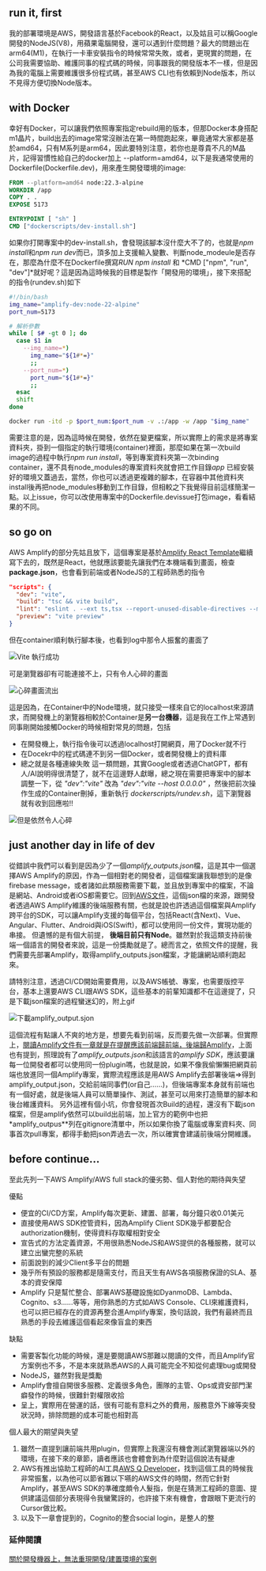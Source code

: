 ## run it, first
我的部署環境是AWS，開發語言基於Facebook的React，以及姑且可以稱Google開發的NodeJS(V8)，用蘋果電腦開發，還可以遇到什麼問題？最大的問題出在arm64(M1)，在執行一卡車安裝指令的時候常常失敗，或者，更現實的問題，在公司我需要協助、維護同事的程式碼的時候，同事跟我的開發版本不一樣，但是因為我的電腦上需要維護很多份程式碼，甚至AWS CLI也有依賴到Node版本，所以不見得方便切換Node版本。

## with Docker
幸好有Docker，可以讓我們依照專案指定rebuild用的版本，但那Docker本身搭配m1晶片，build出去的image常常沒辦法在第一時間跑起來，畢竟通常大家都是基於amd64，只有M系列是arm64，因此要特別注意，若你也是尊貴不凡的M晶片，記得習慣性給自己的docker加上 --platform=amd64，以下是我通常使用的Dockerfile(Dockerfile.dev)，用來產生開發環境的image:

```Dockerfile
FROM --platform=amd64 node:22.3-alpine
WORKDIR /app
COPY . .
EXPOSE 5173

ENTRYPOINT [ "sh" ]
CMD ["dockerscripts/dev-install.sh"]
```
如果你打開專案中的dev-install.sh，會發現該腳本沒什麼大不了的，也就是*npm install*和*npm run dev*而已，頂多加上支援輸入變數、判斷node_modeule是否存在，那麼為什麼不在Dockerfile撰寫*RUN npm install* 和 *CMD ["npm", "run", "dev"]*就好呢？這是因為這時候我的目標是製作「開發用的環境」，接下來搭配的指令(rundev.sh)如下
```sh
#!/bin/bash
img_name="amplify-dev:node-22-alpine"
port_num=5173

# 解析參數
while [ $# -gt 0 ]; do
  case $1 in
    --img_name=*)
      img_name="${1#*=}"
      ;;
    --port_num=*)
      port_num="${1#*=}"
      ;;
  esac
  shift
done

docker run -itd -p $port_num:$port_num -v .:/app -w /app "$img_name"
```
需要注意的是，因為這時候在開發，依然在變更檔案，所以實際上的需求是將專案資料夾，掛到一個指定的執行環境(container)裡面，那麼如果在第一次build image的過程中執行*npm run install*，等到專案資料夾第一次binding container，還不具有node_modules的專案資料夾就會把工作目錄*app* 已經安裝好的環境又蓋過去，當然，你也可以透過更複雜的腳本，在容器中其他資料夾install後再把node_modules移動到工作目錄，但相較之下我覺得目前這樣簡潔一點。以上issue，你可以改使用專案中的Dockerfile.devissue打包image，看看結果的不同。

## so go on
AWS Amplify的部分先姑且放下，這個專案是基於[Amplify React Template](https://docs.amplify.aws/react/start/quickstart/#make-frontend-updates)繼續寫下去的，既然是React，他就應該要能先讓我們在本機端看到畫面，檢查**package.json**，也會看到前端或者NodeJS的工程師熟悉的指令
```json
"scripts": {
  "dev": "vite",
  "build": "tsc && vite build",
  "lint": "eslint . --ext ts,tsx --report-unused-disable-directives --max-warnings 0",
  "preview": "vite preview"
}
```
但在container順利執行腳本後，也看到log中那令人振奮的畫面了

![Vite 執行成功](md_resources/p1.png?raw=true)

可是瀏覽器卻有可能連接不上，只有令人心碎的畫面

![心碎畫面流出](md_resources/p2.png?raw=true)

這是因為，在Container中的Node環境，就只接受一樣來自它的localhost來源請求，而開發機上的瀏覽器相較於Container是**另一台機器**，這是我在工作上常遇到同事剛開始接觸Docker的時候相對常見的問題，包括
- 在開發機上，執行指令後可以透過localhost打開網頁，用了Docker就不行
- 在Docekr中的程式碼連不到另一個Docker，或者開發機上的資料庫
- 總之就是各種連線失敗
這一類問題，其實Google或者透過ChatGPT，都有人/AI說明得很清楚了，就不在這邊野人獻曝，總之現在需要把專案中的腳本調整一下，從 *\"dev\":\"vite\"* 改為 *\"dev\":\"vite --host 0.0.0.0\"* ，然後把前次操作生成的Container刪掉，重新執行 *dockerscripts/rundev.sh*，這下瀏覽器就有收到回應啦!!

![但是依然令人心碎](md_resources/p3.png?raw=true)

## just another day in life of dev 
從錯誤中我們可以看到是因為少了一個*amplify_outputs.json*檔，這是其中一個選擇AWS Amplify的原因，作為一個相對老的開發者，這個檔案讓我聯想到的是像firebase message，或者諸如此類服務需要下載，並且放到專案中的檔案，不論是網站、Android或者iOS都需要它。回到[AWS文件](https://docs.amplify.aws/react/start/quickstart/#4-set-up-local-environment)，這個json檔的來源，跟開發者透過AWS Amplify維護的後端服務有關，也就是說也許透過這個檔案與Amplify跨平台的SDK，可以讓Amplify支援的每個平台，包括React(含Next)、Vue、Angular、Flutter、Android與iOS(Swift)，都可以使用同一份文件，實現功能的串接。
但遺憾的是有個大前提， **後端目前只有Node**。雖然對於我這類支持前後端一個語言的開發者來說，這是一份獎勵就是了。總而言之，依照文件的提醒，我們需要先部署Amplify，取得amplify_outputs.json檔案，才能讓網站順利跑起來。

請特別注意，透過CI/CD開始需要費用，以及AWS帳號、專案，也需要版控平台，基本上還要AWS CLI跟AWS SDK，這些基本的前輩知識都不在這邊提了，只是下載json檔案的過程蠻迷幻的，附上gif

![下載amplify_output.sjon](md_resources/4.gif)

這個流程有點讓人不爽的地方是，想要先看到前端，反而要先做一次部署。但實際上，[閱讀Amplify文件有一章就是在提醒應該前端歸前端，後端歸Amplify](https://docs.amplify.aws/react/deploy-and-host/fullstack-branching/mono-and-multi-repos/)，上面也有提到，照理說有了*amplify_outputs.json*和該語言的*amplify SDK*，應該要讓每一位開發者都可以使用同一份plugin嗎，也就是說，如果不像我偷懶懶把網頁前端也放進同一個Amplify專案，實際流程應該是用AWS Amplify去部署後端=>得到amplify_output.json，交給前端同事們(or自己......)，但後端專案本身就有前端也有一個好處，就是後端人員可以簡單操作、測試，甚至可以用來打造簡單的腳本和後台維護資料。
另外這裡有個小坑，你會發現首次Build的過程，還沒有下載json檔案，但是amplify依然可以build出前端，加上官方的範例中也把*amplify_outpus\**列在gitignore清單中，所以如果你換了電腦或專案資料夾、同事首次pull專案，都得手動把json弄過去一次，所以確實會建議前後端分開維護。

## before continue...
至此先列一下AWS Amplify/AWS full stack的優劣勢、個人對他的期待與失望

優點
- 便宜的CI/CD方案，Amplify每次更新、建置、部署，每分鐘只收0.01美元
- 直接使用AWS SDK控管資料，因為Amplify Client SDK幾乎都要配合authorization機制，使得資料存取權相對安全
- 宣告式的方法定義資源，不用很熟悉NodeJS和AWS提供的各種服務，就可以建立出蠻完整的系統
- 前面說到的減少Client多平台的問題
- 幾乎所有預設的服務都是隨需支付，而且天生有AWS各項服務保證的SLA、基本的資安保障
- Amplify 只是幫忙整合、部署AWS基礎設施如DyanmoDB、Lambda、Cognito、s3......等等，用你熟悉的方式如AWS Console、CLI來維護資料，也可以把已經存在的資源再整合進Amplify專案，換句話說，我們有最終而且熟悉的手段去維護這個看起來像盲盒的東西

缺點
- 需要客製化功能的時候，還是要閱讀AWS那難以閱讀的文件，而且Amplify官方案例也不多，不是本來就熟悉AWS的人員可能完全不知從何處理bug或開發
- NodeJS，雖然對我是獎勵
- Amplify會擅自開很多服務、定義很多角色，團隊的主管、Ops或資安部門潔癖發作的時候，很難針對權限收拾
- 呈上，實際用在營運的話，很有可能有意料之外的費用，服務意外下線等突發狀況時，排除問題的成本可能也相對高

個人最大的期望與失望
1. 雖然一直提到讓前端共用plugin，但實際上我還沒有機會測試瀏覽器端以外的環境，在接下來的章節，讀者應該也會體會到為什麼對這個說法有疑慮
2. AWS有推出協助工程師的AI工具[AWS Q Developer](https://docs.amplify.aws/react/build-a-backend/q-developer/)，找到這個工具的時候我非常振奮，以為他可以節省難以下嚥的AWS文件的時間，然而它針對Amplify，甚至AWS SDK的準確度頗令人髮指，倒是在猜測工程師的意圖、提供建議這個部分表現得令我蠻驚訝的，也許接下來有機會，會跟眼下更流行的Cursor做比較。
3. 以及下一章會提到的，Cognito的整合social login，是整人的整

### 延伸閱讀
[關於開發機器上，無法重現開發/建置環境的案例](./FCM_UTIL.md)
